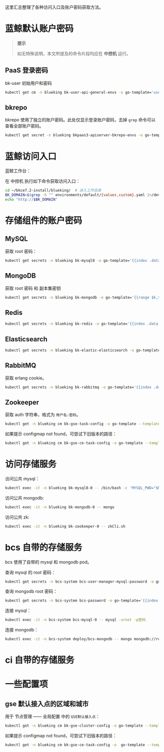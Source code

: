 这里汇总整理了各种访问入口及账户密码获取方法。

# 蓝鲸默认账户密码
>**提示**
>
>如无特殊说明，本文所提及的命令片段均应在 **中控机** 运行。

## PaaS 登录密码
bk-user 初始用户和密码
``` bash
kubectl get cm -n blueking bk-user-api-general-envs -o go-template='user={{.data.INITIAL_ADMIN_USERNAME}}{{"\n"}}password={{ .data.INITIAL_ADMIN_PASSWORD }}{{"\n"}}'
```

## bkrepo
bkrepo 使用了独立的账户密码。此处仅显示登录账户密码，去掉 `grep` 命令可以查看全部账户密码。
``` bash
kubectl get secret -n blueking bkpaas3-apiserver-bkrepo-envs -o go-template='{{range $k,$v := .data}}{{$k}}={{$v|base64decode}}{{"\n"}}{{end}}' | grep ADMIN
```

# 蓝鲸访问入口
蓝鲸工作台：

在 中控机 执行如下命令获取访问入口：
``` bash
cd ~/bkce7.2-install/blueking/  # 进入工作目录
BK_DOMAIN=$(grep -h "" environments/default/{values,custom}.yaml 2>/dev/null | yq e '.domain.bkDomain' -)  # 读取默认或自定义域名
echo "http://$BK_DOMAIN"
```

# 存储组件的账户密码
## MySQL
获取 root 密码：
``` bash
kubectl get secrets -n blueking bk-mysql8 -o go-template='{{index .data "mysql-root-password" | base64decode}}{{"\n"}}'
```

## MongoDB
获取 root 密码 和 副本集密钥
``` bash
kubectl get secrets -n blueking bk-mongodb -o go-template='{{range $k,$v := .data}}{{$k}}={{$v|base64decode}}{{"\n"}}{{end}}'
```

## Redis
``` bash
kubectl get secrets -n blueking bk-redis -o go-template='{{index .data "redis-password" | base64decode }}{{"\n"}}'
```

## Elasticsearch
``` bash
kubectl get secrets -n blueking bk-elastic-elasticsearch -o go-template='{{index .data "elasticsearch-password" | base64decode }}{{"\n"}}'
```

## RabbitMQ
获取 erlang cookie。
``` bash
kubectl get secrets -n blueking bk-rabbitmq -o go-template='{{index .data "rabbitmq-erlang-cookie" | base64decode }}{{"\n"}}'
```

## Zookeeper
获取 auth 字符串，格式为 `用户名:密码`。

``` bash
kubectl get -n blueking cm bk-gse-task-config -o go-template --template '{{index .data "gse_task.conf" }}' | jq -r ".zookeeper.token"
```
如果提示 configmap not found，可尝试下旧版本的路径：
``` bash
kubectl get -n blueking cm bk-gse-ce-task-config -o go-template --template '{{index .data "task.conf" }}' | jq -r ".zkauth"
```

# 访问存储服务
访问公共 mysql：
``` bash
kubectl exec -it -n blueking bk-mysql8-0 -- /bin/bash -c 'MYSQL_PWD="$MYSQL_ROOT_PASSWORD" mysql -u root'
```

访问公共 mongodb:
``` bash
kubectl exec -it -n blueking bk-mongodb-0 -- mongo
```

访问公共 zk:
``` bash
kubectl exec -it -n blueking bk-zookeeper-0 -- zkCli.sh
```

# bcs 自带的存储服务

bcs 使用了自带的 mysql 和 mongodb pod。

查询 mysql 的 root 密码：
``` bash
kubectl get secrets -n bcs-system bcs-user-manager-mysql-password -o go-template='{{index .data "mysql-root-password" | base64decode}}{{"\n"}}'
```

查询 mongodb root 密码：
``` bash
kubectl get secrets -n bcs-system bcs-password -o go-template='{{index .data "mongodb-root-password" | base64decode}}{{"\n"}}'
```

连接 mysql：
``` bash
kubectl exec -it -n bcs-system bcs-mysql-0 -- mysql -uroot -p密码
```

连接 mongodb：
``` bash
kubectl exec -it -n bcs-system deploy/bcs-mongodb -- mongo mongodb://root:密码@/bcs-mongodb服务地址?authSource=admin
```

# ci 自带的存储服务


# 一些配置项
## gse 默认接入点的区域和城市
用于 节点管理 —— 全局配置 中的 `GSE默认接入点`：
``` bash
kubectl get -n blueking cm bk-gse-cluster-config -o go-template --template '{{index .data "gse_cluster.conf" }}' | jq '. | {default_region: .zone_id, default_city: .city_id}'
```
如果提示 configmap not found，可尝试下旧版本的路径：
``` bash
kubectl get -n blueking cm bk-gse-ce-task-config -o  go-template --template '{{ index (.data) "task.conf" }}' |  jq '. | {default_region: ."dftregid", default_city: ."dftcityid"}'
```
